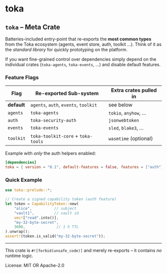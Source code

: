 # toka

## `toka` – Meta Crate

Batteries-included entry-point that re-exports the **most common types** from
the Toka ecosystem (agents, event store, auth, toolkit …).  Think of it as
the *standard library* for quickly prototyping on the platform.

If you want fine-grained control over dependencies simply depend on the
individual crates (`toka-agents`, `toka-events`, …) and disable default
features.

### Feature Flags
| Flag       | Re-exported Sub-system | Extra crates pulled in |
|------------|------------------------|------------------------|
| **default** | `agents`, `auth`, `events`, `toolkit` | see below |
| `agents`   | `toka-agents`        | `tokio`, `anyhow`, … |
| `auth`     | `toka-security-auth` | `jsonwebtoken` |
| `events`   | `toka-events`        | `sled`, `blake3`, … |
| `toolkit`  | `toka-toolkit-core` + `toka-tools` | `wasmtime` (optional) |

Example with _only_ the auth helpers enabled:
```toml
[dependencies]
toka = { version = "0.1", default-features = false, features = ["auth"] }
```

### Quick Example
```rust
use toka::prelude::*;

// Create a signed capability token (auth feature)
let token = CapabilityToken::new(
    "alice",          // subject
    "vault1",         // vault id
    vec!["read".into()],
    "my-32-byte-secret",
    3600,              // 1 h TTL
).unwrap();
assert!(token.is_valid("my-32-byte-secret"));
```

---
This crate is `#![forbid(unsafe_code)]` and merely re-exports – it contains
*no* runtime logic.

License: MIT OR Apache-2.0
